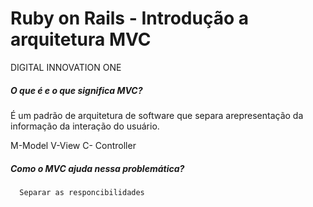# Ruby on Rails - Introdução a arquitetura MVC
DIGITAL INNOVATION ONE 

##### O que é e o que significa MVC?
É um padrão de arquitetura de software que separa arepresentação da informação da interação do usuário.

M-Model
V-View
C- Controller


##### Como o MVC ajuda nessa problemática?
      Separar as responcibilidades
      
      
      
      
      
